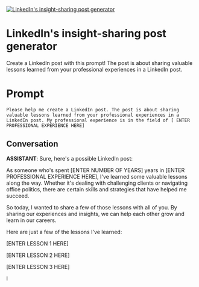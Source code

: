 
[![LinkedIn's insight-sharing post generator ](https://flow-prompt-covers.s3.us-west-1.amazonaws.com/icon/minimalist/mini_4.png)]()
# LinkedIn's insight-sharing post generator  
Create a LinkedIn post with this prompt! The post is about sharing valuable lessons learned from your professional experiences in a LinkedIn post. 

# Prompt

```
Please help me create a LinkedIn post. The post is about sharing valuable lessons learned from your professional experiences in a LinkedIn post. My professional experience is in the field of [ ENTER PROFESSIONAL EXPERIENCE HERE]
```

## Conversation

**ASSISTANT**: Sure, here's a possible LinkedIn post:



As someone who's spent [ENTER NUMBER OF YEARS] years in [ENTER PROFESSIONAL EXPERIENCE HERE], I've learned some valuable lessons along the way. Whether it's dealing with challenging clients or navigating office politics, there are certain skills and strategies that have helped me succeed.



So today, I wanted to share a few of those lessons with all of you. By sharing our experiences and insights, we can help each other grow and learn in our careers.



Here are just a few of the lessons I've learned:



[ENTER LESSON 1 HERE]



[ENTER LESSON 2 HERE]



[ENTER LESSON 3 HERE]



I


